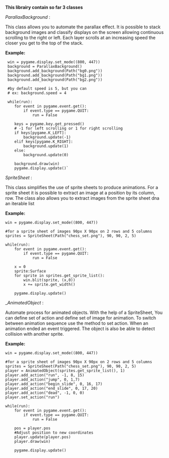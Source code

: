 **This librairy contain so far 3 classes**

_ParallaxBackground_ : 

This class allows you to automate the parallax effect. It is possible to stack background images and classify 
displays on the screen allowing continuous scrolling to the right or left. Each layer scrolls at an increasing 
speed the closer you get to the top of the stack.

**Example:**

     win = pygame.display.set_mode((800, 447))
     background = ParallaxBackground()
     background.add_background(Path("bg0.png"))
     background.add_background(Path("bg1.png"))
     background.add_background(Path("bg2.png"))
    
     #by default speed is 5, but you can
     # ex: background.speed = 4
    
     while(run):
        for event in pygame.event.get():
            if event.type == pygame.QUIT:
                run = False

        keys = pygame.key.get_pressed()
        # -1 for left scrolling or 1 for right scrolling
        if keys[pygame.K_LEFT]:
            background.update(-1)
        elif keys[pygame.K_RIGHT]:
            background.update(1)
        else:
            background.update(0)
    
        background.draw(win)
        pygame.display.update()`

_SpriteSheet_ :

This class simplifies the use of sprite sheets to produce animations. For a sprite sheet it is possible 
to extract an image at a position by its column, row. The class also allows you to extract images from the 
sprite sheet dna an iterable list

**Example:**

    win = pygame.display.set_mode((800, 447))

    #for a sprite sheet of images 90px X 90px on 2 rows and 5 columns
    sprites = SpriteSheet(Path("chess_set.png"), 90, 90, 2, 5)

    while(run):
        for event in pygame.event.get():
            if event.type == pygame.QUIT:
                run = False

        x = 0
        sprite:Surface
        for sprite in sprites.get_sprite_list():
            win.blit(sprite, (x,0))
            x += sprite.get_width()
    
        pygame.display.update()

__AnimatedObject_ :

Automate process for animated objects. With the help of a SpriteSheet, You can define set of action
and define set of image for animation. To switch between animation sequence use the method to set action.
When an animation ended an event triggered. The object is also be able to detect collision with another sprite.

**Example:**

    win = pygame.display.set_mode((800, 447))

    #for a sprite sheet of images 90px X 90px on 2 rows and 5 columns
    sprites = SpriteSheet(Path("chess_set.png"), 90, 90, 2, 5)
    player = AnimatedObject(sprites.get_sprite_list(), 1)
    player.add_action("run", -1, 8, 15)
    player.add_action("jump", 0, 1,7)
    player.add_action("begin_slide", 0, 16, 17)
    player.add_action("end_slide", 0, 17, 20)
    player.add_action("dead", -1, 0, 0)
    player.set_action("run")

    while(run):
        for event in pygame.event.get():
            if event.type == pygame.QUIT:
                run = False

        pos = player.pos
        #Adjust position to new coordinates
        player.update(player.pos)
        player.draw(win)

        pygame.display.update()